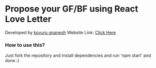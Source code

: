 # Propose your GF/BF using React Love Letter

Developed by [kovuru gnanesh](https://instagram.com/niihaaarrrr)
Website Link: [Click Here](https://react-love-letter)

### How to use this?
Just fork the repository and install dependencies and run 'npm start' and done :)


